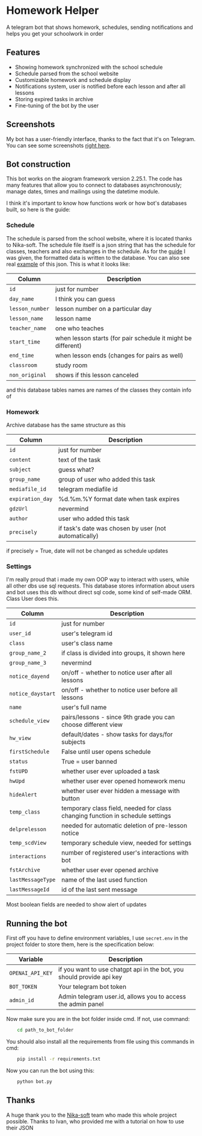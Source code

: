 
# Homework Helper 

A telegram bot that shows homework, schedules, sending notifications and helps you get your schoolwork in order

## Features

- Showing homework synchronized with the school schedule
- Schedule parsed from the school website
- Customizable homework and schedule display
- Notifications system, user is notified before each lesson and after all lessons
- Storing expired tasks in archive
- Fine-tuning of the bot by the user

## Screenshots

My bot has a user-friendly interface, thanks to the fact that it's on Telegram. You can see some screenshots [right here](https://github.com/laughinme/helpus3/tree/additional/images-eng).

## Bot construction

This bot works on the aiogram framework version 2.25.1. The code has many features that allow you to connect to databases asynchronously; manage dates, times and mailings using the datetime module. 

I think it's important to know how functions work or how bot's databases built, so here is the guide:

### Schedule

The schedule is parsed from the school website, where it is located thanks to Nika-soft. The schedule file itself is a json string that has the schedule for classes, teachers and also exchanges in the schedule. As for the [guide](https://github.com/laughinme/helpus3/blob/main/additional/JSON_Nika_description.pdf) I was given, the formatted data is written to the database. You can also see real [example](https://github.com/laughinme/helpus3/blob/main/additional/nika.json) of this json. This is what it looks like:

| Column             | Description                                                      |
| ----------------- | ------------------------------------------------------------------- |
| `id` | just for number |
| `day_name` | I think you can guess |
| `lesson_number` | lesson number on a particular day |
| `lesson_name` | lesson name |
| `teacher_name` | one who teaches |
| `start_time` | when lesson starts (for pair schedule it might be different) |
| `end_time` | when lesson ends (changes for pairs as well) |
| `classroom` | study room |
| `non_original` | shows if this lesson canceled |

and this database tables names are names of the classes they contain info of

### Homework
Archive database has the same structure as this

| Column             | Description                                                      |
| ------------------ | ---------------------------------------------------------------- |
| `id` | just for number |
| `content` | text of the task |
| `subject` | guess what? |
| `group_name` | group of user who added this task |
| `mediafile_id` | telegram mediafile id |
| `expiration_day` | %d.%m.%Y format date when task expires |
| `gdzUrl` | nevermind |
| `author` | user who added this task |
| `precisely` | if task's date was chosen by user (not automatically) |

if precisely = True, date will not be changed as schedule updates

### Settings

I'm really proud that i made my own OOP way to interact with users, while all other dbs use sql requests. This database stores information about users and bot uses this db without direct sql code, some kind of self-made ORM. Class User does this.

| Column             | Description                                                      |
| ----------------- | ------------------------------------------------------------------- |
| `id` | just for number |
| `user_id` | user's telegram id |
| `class` | user's class name |
| `group_name_2` | if class is divided into groups, it shown here|
| `group_name_3` | nevermind |
| `notice_dayend` | on/off - whether to notice user after all lessons |
| `notice_daystart` | on/off - whether to notice user before all lessons |
| `name` | user's full name |
| `schedule_view` | pairs/lessons - since 9th grade you can choose different view |
| `hw_view` | default/dates - show tasks for days/for subjects |
| `firstSchedule` | False until user opens schedule |
| `status` | True = user banned |
| `fstUPD` | whether user ever uploaded a task |
| `hwUpd` | whether user ever opened homework menu |
| `hideAlert` | whether user ever hidden a message with button |
| `temp_class` | temporary class field, needed for class changing function in schedule settings |
| `delprelesson` | needed for automatic deletion of pre-lesson notice |
| `temp_scdView` | temporary schedule view, needed for settings |
| `interactions` | number of registered user's interactions with bot |
| `fstArchive` | whether user ever opened archive |
| `lastMessageType` | name of the last used function |
| `lastMessageId` | id of the last sent message |

Most boolean fields are needed to show alert of updates

## Running the bot
First off you have to define environment variables, I use `secret.env` in the project folder to store them, here is the specification below:

| Variable             | Description                                                      |
| ----------------- | ------------------------------------------------------------------- |
| `OPENAI_API_KEY` | if you want to use chatgpt api in the bot, you should provide api key |
| `BOT_TOKEN` | Your telegram bot token |
| `admin_id` | Admin telegram user.id, allows you to access the admin panel |

Now make sure you are in the bot folder inside cmd. If not, use command:

```cmd
    cd path_to_bot_folder
```

You should also install all the requirements from file using this commands in cmd:

```cmd
    pip install -r requirements.txt
```
Now you can run the bot using this:

```cmd
    python bot.py
```

## Thanks

A huge thank you to the [Nika-soft](https://nikasoft.ru/) team who made this whole project possible. Thanks to Ivan, who provided me with a tutorial on how to use their JSON

